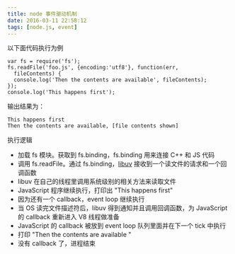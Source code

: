 ```yaml
---
title: node 事件驱动机制
date: 2016-03-11 22:58:12
tags: [node.js, event]
---
```


以下面代码执行为例

```
var fs = require('fs');
fs.readFile('foo.js', {encoding:'utf8'}, function(err,
  fileContents) {
  console.log('Then the contents are available', fileContents);
});
console.log('This happens first');
```

<!--more-->

输出结果为：

```
This happens first
Then the contents are available, [file contents shown]
```

执行逻辑

* 加载 fs 模块。获取到 fs.binding，fs.binding 用来连接 C++ 和 JS 代码
* 调用 fs.readFile。通过 fs.binding，[libuv](http://nikhilm.github.io/uvbook/basics.html) 接收到一个读文件的请求和一个回调函数
* libuv 在自己的线程里调用系统级别的相关方法来读取文件
* JavaScript 程序继续执行，打印出 "This happens first"
* 因为还有一个 callback，event loop 继续执行
* 当 OS 读完文件描述符后，libuv 得到通知并且调用回调函数，为 JavaScript 的 callback 重新进入 V8 线程做准备
* JavaScript 的 callback 被放到 event loop 队列里面并在下一个 tick 中执行
* 打印 "Then the contents are available "
* 没有 callback 了，进程结束